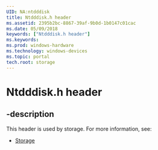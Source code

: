 ```yaml
---
UID: NA:ntdddisk
title: Ntdddisk.h header
ms.assetid: 2395b2bc-8867-39af-9b0d-1b0147c01cac
ms.date: 05/09/2018
keywords: ["Ntdddisk.h header"]
ms.keywords: 
ms.prod: windows-hardware
ms.technology: windows-devices
ms.topic: portal
tech.root: storage
---
```


# Ntdddisk.h header


## -description


This header is used by storage. For more information, see:

- [Storage](../_storage/index.md)
